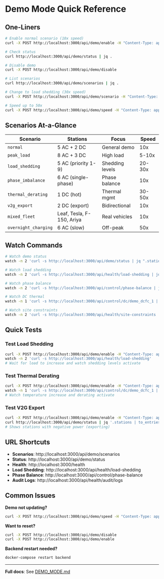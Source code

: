 # Demo Mode Quick Reference

## One-Liners

```bash
# Enable normal scenario (10x speed)
curl -X POST http://localhost:3000/api/demo/enable -H "Content-Type: application/json" -d '{"scenario":"normal","timeMultiplier":10}'

# Check status
curl http://localhost:3000/api/demo/status | jq .

# Disable demo
curl -X POST http://localhost:3000/api/demo/disable

# List scenarios
curl http://localhost:3000/api/demo/scenarios | jq .

# Change to load shedding (30x speed)
curl -X POST http://localhost:3000/api/demo/scenario -H "Content-Type: application/json" -d '{"scenario":"load_shedding"}'

# Speed up to 50x
curl -X POST http://localhost:3000/api/demo/speed -H "Content-Type: application/json" -d '{"multiplier":50}'
```

## Scenarios At-a-Glance

| Scenario | Stations | Focus | Speed |
|----------|----------|-------|-------|
| `normal` | 5 AC + 2 DC | General demo | 10x |
| `peak_load` | 8 AC + 3 DC | High load | 5-10x |
| `load_shedding` | 5 AC (priority 1-9) | Shedding levels | 20-30x |
| `phase_imbalance` | 6 AC (single-phase) | Phase balance | 10x |
| `thermal_derating` | 1 DC (hot) | Thermal mgmt | 30-50x |
| `v2g_export` | 2 DC (export) | Bidirectional | 10x |
| `mixed_fleet` | Leaf, Tesla, F-150, Ariya | Real vehicles | 10x |
| `overnight_charging` | 6 AC (slow) | Off-peak | 50x |

## Watch Commands

```bash
# Watch demo status
watch -n 2 'curl -s http://localhost:3000/api/demo/status | jq ".stations"'

# Watch load shedding
watch -n 2 'curl -s http://localhost:3000/api/health/load-shedding | jq .'

# Watch phase balance
watch -n 2 'curl -s http://localhost:3000/api/control/phase-balance | jq .'

# Watch DC thermal
watch -n 1 'curl -s http://localhost:3000/api/control/dc/demo_dcfc_1 | jq .thermal'

# Watch site constraints
watch -n 2 'curl -s http://localhost:3000/api/health/site-constraints | jq .'
```

## Quick Tests

### Test Load Shedding
```bash
curl -X POST http://localhost:3000/api/demo/enable -H "Content-Type: application/json" -d '{"scenario":"load_shedding","timeMultiplier":30}'
watch -n 2 'curl -s http://localhost:3000/api/health/load-shedding'
# Wait for load to increase and watch shedding levels activate
```

### Test Thermal Derating
```bash
curl -X POST http://localhost:3000/api/demo/enable -H "Content-Type: application/json" -d '{"scenario":"thermal_derating","timeMultiplier":50}'
watch -n 1 'curl -s http://localhost:3000/api/control/dc/demo_dcfc_1 | jq .thermal'
# Watch temperature increase and derating activate
```

### Test V2G Export
```bash
curl -X POST http://localhost:3000/api/demo/enable -H "Content-Type: application/json" -d '{"scenario":"v2g_export"}'
curl http://localhost:3000/api/demo/status | jq '.stations | to_entries[] | select(.value.currentPower | contains("-"))'
# Shows stations with negative power (exporting)
```

## URL Shortcuts

- **Scenarios**: http://localhost:3000/api/demo/scenarios
- **Status**: http://localhost:3000/api/demo/status
- **Health**: http://localhost:3000/health
- **Load Shedding**: http://localhost:3000/api/health/load-shedding
- **Phase Balance**: http://localhost:3000/api/control/phase-balance
- **Audit Logs**: http://localhost:3000/api/health/audit/logs

## Common Issues

**Demo not updating?**
```bash
curl -X POST http://localhost:3000/api/demo/speed -H "Content-Type: application/json" -d '{"multiplier":20}'
```

**Want to reset?**
```bash
curl -X POST http://localhost:3000/api/demo/disable
curl -X POST http://localhost:3000/api/demo/enable
```

**Backend restart needed?**
```bash
docker-compose restart backend
```

---

**Full docs**: See [DEMO_MODE.md](DEMO_MODE.md)
